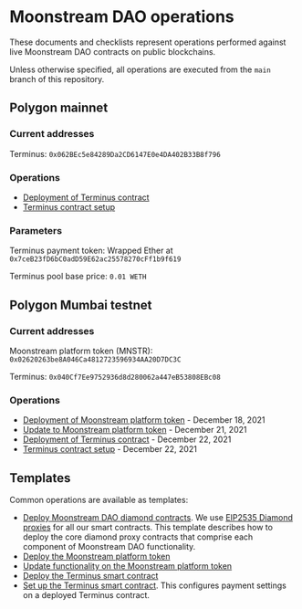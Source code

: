 # Moonstream DAO operations

These documents and checklists represent operations performed against live Moonstream DAO contracts on public
blockchains.

Unless otherwise specified, all operations are executed from the `main` branch of this repository.

## Polygon mainnet

### Current addresses

Terminus: `0x062BEc5e84289Da2CD6147E0e4DA402B33B8f796`

### Operations

- [Deployment of Terminus contract](./terminus-deploy-mainnet-20220121-0704.md)
- [Terminus contract setup](./terminus-setup-mainnet-20220121-0704.md)

### Parameters

Terminus payment token: Wrapped Ether at `0x7ceB23fD6bC0adD59E62ac25578270cFf1b9f619`

Terminus pool base price: `0.01 WETH`


## Polygon Mumbai testnet

### Current addresses

Moonstream platform token (MNSTR): `0x02620263be8A046Ca4812723596934AA20D7DC3C`

Terminus: `0x040Cf7Ee9752936d8d280062a447eB53808EBc08`

### Operations

- [Deployment of Moonstream platform token](./moonstream-deploy-mumbai-20211218-1633.md) - December 18, 2021
- [Update to Moonstream platform token](./moonstream-update-mumbai-20211221-1912.md) - December 21, 2021
- [Deployment of Terminus contract](./terminus-deploy-mumbai-20211222-2028.md) - December 22, 2021
- [Terminus contract setup](./terminus-setup-20211222-2049.md) - December 22, 2021

## Templates

Common operations are available as templates:
- [Deploy Moonstream DAO diamond contracts](./templates/diamond-deploy.md). We use [EIP2535 Diamond proxies](https://eips.ethereum.org/EIPS/eip-2535)
for all our smart contracts. This template describes how to deploy the core diamond proxy contracts that
comprise each component of Moonstream DAO functionality.
- [Deploy the Moonstream platform token](./templates/moonstream-deploy.md)
- [Update functionality on the Moonstream platform token](./templates/moonstream-update.md)
- [Deploy the Terminus smart contract](./templates/terminus-deploy.md)
- [Set up the Terminus smart contract](./templates/terminus-setup.md). This configures payment settings
on a deployed Terminus contract.
